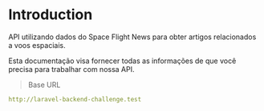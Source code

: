 # Introduction

API utilizando dados do Space Flight News para obter artigos relacionados a voos espaciais.

Esta documentação visa fornecer todas as informações de que você precisa para trabalhar com nossa API.

> Base URL

```yaml
http://laravel-backend-challenge.test
```